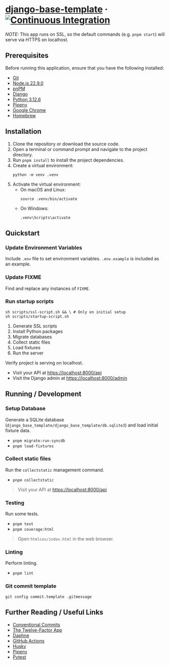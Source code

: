 # [django-base-template](https://github.com/ibraheem4/django-base-template) &middot; [![Continuous Integration](https://github.com/ibraheem4/django-base-template/actions/workflows/ci.yml/badge.svg)](https://github.com/ibraheem4/django-base-template/actions?query=workflow%3A%22Continuous+Integration%22)

_NOTE:_ This app runs on SSL, so the default commands (e.g. `pnpm start`) will serve via HTTPS on localhost.

## Prerequisites [](#prerequisites)

Before running this application, ensure that you have the following installed:

- [Git](https://git-scm.com/)
- [Node.js 22.9.0](https://nodejs.org/)
- [pnPM](https://pnpm.io)
- [Django](https://www.djangoproject.com/)
- [Python 3.12.6](https://www.python.org/downloads/)
- [Pipenv](https://pypi.org/project/pipenv/)
- [Google Chrome](https://google.com/chrome/)
- [Homebrew](https://brew.sh)

## Installation

1. Clone the repository or download the source code.
2. Open a terminal or command prompt and navigate to the project directory.
3. Run `pnpm install` to install the project dependencies.
4. Create a virtual environment:
   ```
   python -m venv .venv
   ```
5. Activate the virtual environment:
   - On macOS and Linux:
     ```
     source .venv/bin/activate
     ```
   - On Windows:
     ```
     .venv\Scripts\activate
     ```

## Quickstart [](#quickstart)

### Update Environment Variables [](#update-environment-variables)

Include `.env` file to set environment variables. `.env.example` is included as an example.

### Update FIXME [](#update-fixme)

Find and replace any instances of `FIXME`.

### Run startup scripts [](#run-startup-scripts)

```
sh scripts/ssl-script.sh && \ # Only on initial setup
sh scripts/startup-script.sh
```

1. Generate SSL scripts
2. Install Python packages
3. Migrate databases
4. Collect static files
5. Load fixtures
6. Run the server

Verify project is serving on localhost.

- Visit your API at [https://localhost:8000/api](https://localhost:8000/api)
- Visit the Django admin at [https://localhost:8000/admin](https://localhost:8000/admin)

## Running / Development [](#running-developing)

### Setup Database [](#setup-database)

Generate a SQLite database (`django_base_template/django_base_template/db.sqlite3`) and load initial fixture data.

- `pnpm migrate:run-syncdb`
- `pnpm load-fixtures`

### Collect static files [](#collect-static-files)

Run the `collectstatic` management command.

- `pnpm collectstatic`

> Visit your API at [https://localhost:8000/api](https://localhost:8000/api)

### Testing [](#testing)

Run some tests.

- `pnpm test`
- `pnpm coverage:html`

> Open `htmlcov/index.html` in the web browser.

### Linting [](#linting)

Perform linting.

- `pnpm lint`

### Git commit template [](#git-commit-template)

    git config commit.template .gitmessage

## Further Reading / Useful Links [](#further-reading-useful-links)

- [Conventional Commits](https://www.conventionalcommits.org)
- [The Twelve-Factor App](https://12factor.net)
- [Daphne](https://github.com/django/daphne)
- [GitHub Actions](https://github.com/features/actions)
- [Husky](https://typicode.github.io/husky/)
- [Pipenv](https://pypi.org/project/pipenv/)
- [Pytest](https://docs.pytest.org/en/stable/)
